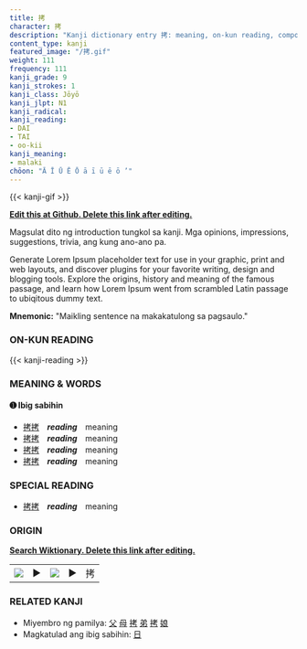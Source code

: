 ```yaml
---
title: 拷
character: 拷
description: "Kanji dictionary entry 拷: meaning, on-kun reading, compounds, origin, related kanji"
content_type: kanji
featured_image: "/拷.gif"
weight: 111
frequency: 111
kanji_grade: 9
kanji_strokes: 1
kanji_class: Jōyō
kanji_jlpt: N1
kanji_radical: 
kanji_reading: 
- DAI
- TAI
- oo-kii
kanji_meaning:
- malaki
chōon: "Ā Ī Ū Ē Ō ā ī ū ē ō ’"
---
```

[//]: # (Don't edit the line below. Kanji animated GIF code is automatically generated.)
{{< kanji-gif >}}

[//]: # (Edit below this line.)

**[Edit this at Github. Delete this link after editing.](https://github.com/tim0g/tim/tree/main/content/kanji/拷/index.md)**

Magsulat dito ng introduction tungkol sa kanji. Mga opinions, impressions, suggestions, trivia, ang kung ano-ano pa.

Generate Lorem Ipsum placeholder text for use in your graphic, print and web layouts, and discover plugins for your favorite writing, design and blogging tools. Explore the origins, history and meaning of the famous passage, and learn how Lorem Ipsum went from scrambled Latin passage to ubiqitous dummy text.
 
**Mnemonic:** "Maikling sentence na makakatulong sa pagsaulo."

### ON-KUN READING

[//]: # (Don't edit the line below. ON-KUN READING code is automatically generated.)
{{< kanji-reading >}}

### MEANING & WORDS

#### ➊ **Ibig sabihin**
  - [拷](../拷)[拷](../拷)　***reading***　meaning
  - [拷](../拷)[拷](../拷)　***reading***　meaning
  - [拷](../拷)[拷](../拷)　***reading***　meaning
  - [拷](../拷)[拷](../拷)　***reading***　meaning

### SPECIAL READING
  - [拷](../拷)[拷](../拷)　***reading***　meaning

### ORIGIN

**[Search Wiktionary. Delete this link after editing.](https://wiktionary.org/wiki/拷)**
<table class="kanji-table"><tr><td>
<img src="60px-拷-bronze.svg.png">
</td><td>▶</td><td>
<img src="60px-拷-oracle.svg.png">
</td><td>▶</td>
<td class="kanji-origin">拷</td>
</tr></table>

### RELATED KANJI
- Miyembro ng pamilya: [父](../父) [母](../母) [拷](../拷) [弟](../弟) [拷](../拷) [娘](../娘)
- Magkatulad ang ibig sabihin: [日](../日)

